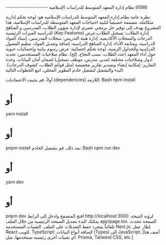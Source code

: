 
--------------------- نظام إدارة المعهد المتوسط للدراسات الإسلامية (IISM)

نظرة عامة
نظام إدارة المعهد المتوسط للدراسات الإسلامية هو:
لوحة تحكم إدارية متكاملة، مصممة خصيصاً لتلبية احتياجات المعهد المتوسطة للدراسات الإسلامية.
هذا المشروع يهدف إلى توفير حل برمجي عصري لإدارة شؤون الطلاب، المدرسين و المناهج الدراسية
الميزات الرئيسية (Key Features)
إدارة الطلاب: تسجيل الطلاب،عرض الدرجات والسجلات الأكاديمية.
إدارة هيئة التدريس: سجلات المدرسين، إسناد المواد الدراسية، ومتابعة الأداء.
إدارة المناهج الدراسية: إضافة وتعديل المواد، تنظيم الفصول الدراسية والجداول الزمنية.
لوحة تحكم إحصائية: عرض رسوم بيانية وإحصائيات حيوية حول أداء المعهد (عدد الطلاب، نسب النجاح، إلخ).
نظام صلاحيات المستخدمين: تحديد أدوار وصلاحيات مختلفة (مدير، مدرس، موظف تسجيل) لضمان أمان البيانات.
وحدة التقارير: إمكانية إنشاء وتصدير تقارير مخصصة (مثل قوائم الطلاب، كشوف الدرجات).
البدء والتشغيل
لتشغيل خادم التطوير المحلي، اتبع الخطوات التالية:

أولاً، قم بتثبيت الاعتماديات (dependencies) اللازمة:
Bash
npm install
# أو
yarn install
# أو
pnpm install
بعد ذلك، قم بتشغيل الخادم:
Bash
npm run dev
# أو
yarn dev
# أو
pnpm dev
افتح المتصفح وادخل إلى الرابط http://localhost:3000 لرؤية النتيجة.
يمكنك البدء بتعديل الصفحة الرئيسية من خلال الملف app/page.tsx. الصفحة تتحدث تلقائياً بمجرد حفظ التعديلات على الملف.
التقنيات المستخدمة
Next.js: إطار عمل React للويب.
TypeScript: لإضافة أنواع البيانات (Types) إلى JavaScript.
[أضف هنا أي تقنيات أخرى رئيسية تستخدمها، مثل: Prisma, Tailwind CSS, etc.]

